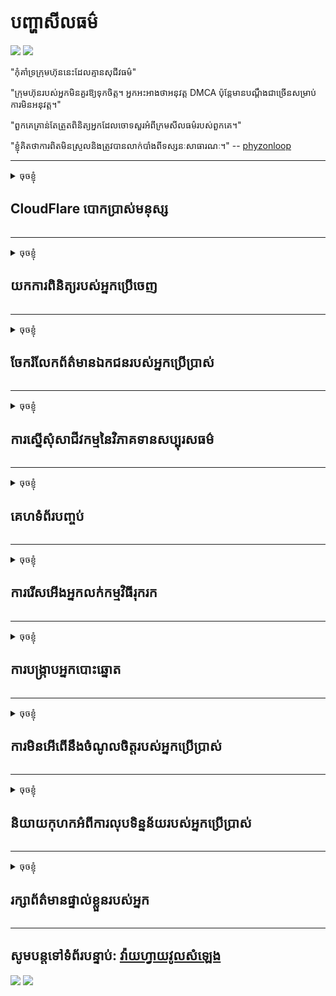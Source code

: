 # បញ្ហា​សីលធម៌

![](https://codeberg.org/crimeflare/cloudflare-tor/media/branch/master/image/itsreallythatbad.jpg)
![](https://codeberg.org/crimeflare/cloudflare-tor/media/branch/master/image/telegram/c81238387627b4bfd3dcd60f56d41626.jpg)

"កុំគាំទ្រក្រុមហ៊ុននេះដែលគ្មានសុជីវធម៌"

"ក្រុមហ៊ុនរបស់អ្នកមិនគួរឱ្យទុកចិត្ត។ អ្នកអះអាងថាអនុវត្ត DMCA ប៉ុន្តែមានបណ្តឹងជាច្រើនសម្រាប់ការមិនអនុវត្ត។"

"ពួកគេគ្រាន់តែត្រួតពិនិត្យអ្នកដែលចោទសួរអំពីក្រមសីលធម៌របស់ពួកគេ។"

"ខ្ញុំគិតថាការពិតមិនស្រួលនិងត្រូវបានលាក់បាំងពីទស្សនៈសាធារណៈ។"  -- [phyzonloop](https://twitter.com/phyzonloop)


---


<details>
<summary>ចុចខ្ញុំ

## CloudFlare បោកប្រាស់មនុស្ស
</summary>


Cloudflare កំពុងផ្ញើអ៊ីម៉ែលសារឥតបានការទៅកាន់អ្នកប្រើប្រាស់ដែលមិនមែនជាក្លូផូវរ។

- ផ្ញើតែអ៊ីមែលទៅអ្នកជាវដែលបានជ្រើសរើស
- នៅពេលអ្នកប្រើប្រាស់និយាយថា "បញ្ឈប់" បន្ទាប់មកឈប់ផ្ញើអ៊ីមែល

វាសាមញ្ញណាស់។ ប៉ុន្តែ Cloudflare មិនខ្វល់ទេ។
Cloudflare បាននិយាយថាការប្រើប្រាស់សេវាកម្មរបស់ពួកគេអាចបញ្ឈប់អ្នកផ្ញើសារឥតបានការឬអ្នកវាយប្រហារទាំងអស់។
តើយើងអាចបញ្ឈប់ Cloudflare ដោយមិនធ្វើឱ្យ Cloudflare សកម្មយ៉ាងដូចម្តេច?


| 🖼 | 🖼 |
| --- | --- |
| ![](https://codeberg.org/crimeflare/cloudflare-tor/media/branch/master/image/cfspam01.jpg) | ![](https://codeberg.org/crimeflare/cloudflare-tor/media/branch/master/image/cfspam03.jpg) |
| ![](https://codeberg.org/crimeflare/cloudflare-tor/media/branch/master/image/cfspam02.jpg) | ![](https://codeberg.org/crimeflare/cloudflare-tor/media/branch/master/image/cfspambrittany.jpg)<br>![](https://codeberg.org/crimeflare/cloudflare-tor/media/branch/master/image/cfspamtwtr.jpg) |

</details>

---

<details>
<summary>ចុចខ្ញុំ

## យកការពិនិត្យរបស់អ្នកប្រើចេញ
</summary>


ការពិនិត្យអវិជ្ជមានរបស់ Cloudflare ។
ប្រសិនបើអ្នកប្រកាសអត្ថបទប្រឆាំង Cloudflare នៅលើ Twitter អ្នកមានឱកាសទទួលបានការឆ្លើយតបពីនិយោជិក Cloudflare ជាមួយសារ“ ទេវាមិនមែនទេ” ។
ប្រសិនបើអ្នកបង្ហោះការពិនិត្យអវិជ្ជមានលើគេហទំព័រពិនិត្យណាមួយពួកគេនឹងព្យាយាមត្រួតពិនិត្យវា។


| 🖼 | 🖼 |
| --- | --- |
| ![](https://codeberg.org/crimeflare/cloudflare-tor/media/branch/master/image/cfcenrev_01.jpg)<br>![](https://codeberg.org/crimeflare/cloudflare-tor/media/branch/master/image/cfcenrev_02.jpg) | ![](https://codeberg.org/crimeflare/cloudflare-tor/media/branch/master/image/cfcenrev_03.jpg) |

</details>

---

<details>
<summary>ចុចខ្ញុំ

## ចែករំលែកព័ត៌មានឯកជនរបស់អ្នកប្រើប្រាស់
</summary>


Cloudflare មានបញ្ហាយាយីដ៏ធំ។
Cloudflare ចែករំលែកព័ត៌មានផ្ទាល់ខ្លួនរបស់អ្នកដែលត្អូញត្អែរអំពីគេហទំព័រដែលរៀបចំ។
ពេលខ្លះពួកគេស្នើសុំឱ្យអ្នកផ្តល់អត្តសញ្ញាណប័ណ្ណពិតរបស់អ្នក។
ប្រសិនបើអ្នកមិនចង់ទទួលការយាយីវាយលុកប្តូរវេនគ្នាឬត្រូវសម្លាប់អ្នកនឹងនៅឆ្ងាយពីវេបសាយ Cloudflared ។


| 🖼 | 🖼 |
| --- | --- |
| ![](https://codeberg.org/crimeflare/cloudflare-tor/media/branch/master/image/cfdox_what.jpg) | ![](https://codeberg.org/crimeflare/cloudflare-tor/media/branch/master/image/cfdox_swat.jpg) |
| ![](https://codeberg.org/crimeflare/cloudflare-tor/media/branch/master/image/cfdox_kill.jpg) | ![](https://codeberg.org/crimeflare/cloudflare-tor/media/branch/master/image/cfdox_threat.jpg) |
| ![](https://codeberg.org/crimeflare/cloudflare-tor/media/branch/master/image/cfdox_dox.jpg) | ![](https://codeberg.org/crimeflare/cloudflare-tor/media/branch/master/image/cfdox_ex1.jpg)<br>![](https://codeberg.org/crimeflare/cloudflare-tor/media/branch/master/image/cfdox_ex2.jpg) |

</details>

---

<details>
<summary>ចុចខ្ញុំ

## ការស្នើសុំសាជីវកម្មនៃវិភាគទានសប្បុរសធម៌
</summary>


CloudFlare កំពុងស្នើសុំវិភាគទានសប្បុរសធម៌។
វាគួរអោយខ្ពើមរអើមណាស់ដែលសាជីវកម្មអាមេរិកាំងនឹងស្នើសុំសប្បុរសធម៌រួមជាមួយអង្គការមិនរកប្រាក់ចំណេញដែលមានបុព្វហេតុល្អ។
ប្រសិនបើអ្នកចូលចិត្តរារាំងមនុស្សឬខ្ជះខ្ជាយពេលវេលារបស់អ្នកដទៃអ្នកប្រហែលជាចង់បញ្ជាទិញភីហ្សាមួយចំនួនសម្រាប់និយោជិក Cloudflare ។


![](https://codeberg.org/crimeflare/cloudflare-tor/media/branch/master/image/cfdonate.jpg)

</details>

---

<details>
<summary>ចុចខ្ញុំ

## គេហទំព័របញ្ចប់
</summary>


តើអ្នកនឹងធ្វើអ្វីប្រសិនបើគេហទំព័ររបស់អ្នកធ្លាក់ចុះភ្លាមៗ?
មានរបាយការណ៍ថា Cloudflare កំពុងលុបចោលការកំណត់របស់អ្នកប្រើប្រាស់ឬបញ្ឈប់សេវាកម្មដោយគ្មានការព្រមានអ្វីទាំងអស់ដោយស្ងាត់ស្ងៀម។
យើងស្នើឱ្យអ្នកស្វែងរកអ្នកផ្តល់សេវាល្អជាង។

![](https://codeberg.org/crimeflare/cloudflare-tor/media/branch/master/image/cftmnt.jpg)

</details>

---

<details>
<summary>ចុចខ្ញុំ

## ការរើសអើងអ្នកលក់កម្មវិធីរុករក
</summary>


CloudFlare ផ្តល់នូវការអនុគ្រោះដល់អ្នកដែលប្រើប្រាស់ Firefox ខណៈពេលដែលផ្តល់ការប្រទូសរ៉ាយចំពោះអ្នកប្រើប្រាស់ដែលមិនមែនជា Tor-Browser លើ Tor ។
អ្នកប្រើតោរបស់អ្នកដែលបដិសេធក្នុងការប្រតិបត្តិសៀវភៅដោយឥតគិតថ្លៃក៏ទទួលការព្យាបាលដោយអរិភាពដែរ។
វិសមភាពក្នុងការចូលប្រើនេះគឺជាការបំពានអព្យាក្រឹតភាពបណ្តាញនិងការរំលោភអំណាច។

![](https://codeberg.org/crimeflare/cloudflare-tor/media/branch/master/image/browdifftbcx.gif)

- ខាងឆ្វេង: Tor Browser, ស្តាំ: Chrome ។ អាសយដ្ឋាន IP ដូចគ្នា។

![](https://codeberg.org/crimeflare/cloudflare-tor/media/branch/master/image/browserdiff.jpg)

- ខាងឆ្វេង: Tor Browser Javascript បានបិទដំណើរការខូឃីបានបើកដំណើរការ
- សិទ្ធិ៖ Chrome Javascript បានបើកដំណើរការខូឃីបានបិទ

![](https://codeberg.org/crimeflare/cloudflare-tor/media/branch/master/image/cfsiryoublocked.jpg)

- QuteBrowser (កម្មវិធីរុករកតូច) ដោយគ្មាន Tor (Clearnet IP)

| ***កម្មវិធីរុករក*** | ***ទទួលបានការព្យាបាល*** |
| --- | --- |
| Tor Browser (បានបើកដំណើរការ Javascript) | ចូលដំណើរការបានអនុញ្ញាត |
| Firefox (បានបើកដំណើរការ Javascript) | ការចូលដំណើរការបានរិចរិល |
| Chromium (បានបើកដំណើរការ Javascript) | ការចូលដំណើរការបានរិចរិល |
| Chromium or Firefox (បានបិទ Javascript) | ដំណើរ​ការ​ត្រូវ​បាន​បដិសេធ |
| Chromium or Firefox (ខូគីបានបិទ) | ដំណើរ​ការ​ត្រូវ​បាន​បដិសេធ |
| QuteBrowser | ដំណើរ​ការ​ត្រូវ​បាន​បដិសេធ |
| lynx | ដំណើរ​ការ​ត្រូវ​បាន​បដិសេធ |
| w3m | ដំណើរ​ការ​ត្រូវ​បាន​បដិសេធ |
| wget | ដំណើរ​ការ​ត្រូវ​បាន​បដិសេធ |


ហេតុអ្វីមិនប្រើប៊ូតុងអូឌីយ៉ូដើម្បីដោះស្រាយបញ្ហាងាយស្រួល?

ត្រូវហើយមានប៊ូតុងអូឌីយ៉ូប៉ុន្តែវាមិនដំណើរការលើ Tor ទេ។
អ្នកនឹងទទួលបានសារនេះនៅពេលអ្នកចុចលើវា:

```
ព្យាយាម​ម្តង​ទៀត​នៅ​ពេលក្រោយ
កុំព្យូទ័រឬបណ្តាញរបស់អ្នកអាចផ្ញើសំណួរដោយស្វ័យប្រវត្តិ។
ដើម្បីការពារអ្នកប្រើប្រាស់របស់យើងយើងមិនអាចដំណើរការសំណើររបស់អ្នកឥឡូវនេះទេ។
សម្រាប់ព័ត៌មានលម្អិតសូមចូលទៅកាន់ទំព័រជំនួយរបស់យើង
```

</details>

---

<details>
<summary>ចុចខ្ញុំ

## ការបង្ក្រាបអ្នកបោះឆ្នោត
</summary>


អ្នកបោះឆ្នោតនៅរដ្ឋអាមេរិកចុះឈ្មោះបោះឆ្នោតនៅទីបំផុតតាមរយៈគេហទំព័ររបស់រដ្ឋលេខាធិការនៅក្នុងរដ្ឋនៃទីលំនៅរបស់ពួកគេ។
ការិយាល័យរដ្ឋលេខាធិការរដ្ឋដែលត្រួតត្រាដោយសាធារណរដ្ឋចូលរួមក្នុងការបង្ក្រាបអ្នកបោះឆ្នោតតាមរយៈការចូលមើលគេហទំព័ររបស់រដ្ឋលេខាធិការតាមរយៈ Cloudflare ។
ការប្រព្រឹត្តអរិភាពរបស់ Cloudflare ចំពោះអ្នកប្រើប្រាស់ Tor ទីតាំង MITM របស់ខ្លួនជាចំណុចកណ្តាលនៃការឃ្លាំមើលជាសកលនិងតួនាទីដែលធ្វើឱ្យអន្តរាយដល់អ្នកធ្វើឱ្យអ្នកបោះឆ្នោតអនាគតស្ទាក់ស្ទើរក្នុងការចុះឈ្មោះ។
សេរីជាពិសេសមាននិន្នាការចាប់យកភាពឯកជន។
ពាក្យសុំចុះឈ្មោះអ្នកបោះឆ្នោតប្រមូលព័ត៌មានរសើបអំពីទំនោរនយោបាយរបស់អ្នកបោះឆ្នោតអាស័យដ្ឋានរូបវន្តបុគ្គលលេខសន្តិសុខសង្គមនិងថ្ងៃខែឆ្នាំកំណើត។
រដ្ឋភាគច្រើនធ្វើតែផ្នែកតូចៗនៃព័ត៌មាននោះជាសាធារណៈប៉ុន្តែ Cloudflare មើលឃើញព័ត៌មានទាំងអស់នោះនៅពេលនរណាម្នាក់ចុះឈ្មោះបោះឆ្នោត។

សូមកត់សម្គាល់ថាការចុះឈ្មោះក្រដាសមិនជៀសផុតពី Cloudflare ទេពីព្រោះលេខាធិការរបស់បុគ្គលិកទិន្នន័យបុគ្គលិករដ្ឋទំនងជានឹងប្រើគេហទំព័រ Cloudflare ដើម្បីបញ្ចូលទិន្នន័យ។

| 🖼 | 🖼 |
| --- | --- |
| ![](https://codeberg.org/crimeflare/cloudflare-tor/media/branch/master/image/cfvotm_01.jpg) | ![](https://codeberg.org/crimeflare/cloudflare-tor/media/branch/master/image/cfvotm_02.jpg) |

- Change.org គឺជាគេហទំព័រដ៏ល្បីល្បាញមួយសម្រាប់ការប្រមូលសន្លឹកឆ្នោតនិងចាត់វិធានការ។
“ប្រជាជនគ្រប់ទីកន្លែងកំពុងចាប់ផ្តើមយុទ្ធនាការប្រមូលផ្តុំអ្នកគាំទ្រនិងធ្វើការជាមួយអ្នកធ្វើការសម្រេចចិត្តដើម្បីជំរុញដំណោះស្រាយ។”
ជាអកុសលមនុស្សជាច្រើនមិនអាចមើលវេបសាយផ្លាស់ប្តូរវេបសាយទាំងអស់បានទេដោយសារតម្រងហ្លួងហ្វាល។
ពួកគេកំពុងត្រូវបានរារាំងមិនឱ្យចុះហត្ថលេខាលើញត្តិដូច្នេះមិនរាប់បញ្ចូលពួកគេពីដំណើរការប្រជាធិបតេយ្យ។
ការប្រើប្រាស់វេទិកាដែលមិនមានពពកផ្សេងទៀតដូចជា OpenPetition ជួយដោះស្រាយបញ្ហា។

| 🖼 | 🖼 |
| --- | --- |
| ![](https://codeberg.org/crimeflare/cloudflare-tor/media/branch/master/image/changeorgasn.jpg) | ![](https://codeberg.org/crimeflare/cloudflare-tor/media/branch/master/image/changeorgtor.jpg) |

- “ Athenian Project” របស់ Cloudflare ផ្តល់នូវការការពារកម្រិតសហគ្រាសដោយឥតគិតថ្លៃដល់គេហទំព័របោះឆ្នោតក្នុងរដ្ឋនិងមូលដ្ឋាន។
ពួកគេបាននិយាយថា“ អ្នកចូលរួមរបស់ពួកគេអាចទទួលបានព័ត៌មានអំពីការបោះឆ្នោតនិងការចុះឈ្មោះបោះឆ្នោត” ប៉ុន្តែនេះគឺជាការកុហកពីព្រោះមនុស្សជាច្រើនមិនអាចរកមើលគេហទំព័របានទាល់តែសោះ។

</details>

---

<details>
<summary>ចុចខ្ញុំ

## ការមិនអើពើនឹងចំណូលចិត្តរបស់អ្នកប្រើប្រាស់
</summary>


ប្រសិនបើអ្នកបដិសេធជ្រើសយកអ្វីមួយអ្នករំពឹងថាអ្នកនឹងមិនទទួលបានអ៊ីមែលអំពីវាទេ។
Cloudflare មិនអើពើនឹងចំណូលចិត្តរបស់អ្នកប្រើប្រាស់និងចែករំលែកទិន្នន័យជាមួយសាជីវកម្មភាគីទីបីដោយគ្មានការយល់ព្រមពីអតិថិជន។
ប្រសិនបើអ្នកកំពុងប្រើគំរោងឥតគិតថ្លៃរបស់ពួកគេពេលខ្លះពួកគេផ្ញើអ៊ីមែលទៅអ្នកដោយស្នើសុំទិញការជាវប្រចាំខែ។

![](https://codeberg.org/crimeflare/cloudflare-tor/media/branch/master/image/cfviopl_tp.jpg)

</details>

---

<details>
<summary>ចុចខ្ញុំ

## និយាយកុហកអំពីការលុបទិន្នន័យរបស់អ្នកប្រើប្រាស់
</summary>


យោងតាមប្លក់របស់អតិថិជនរបស់ Cloudflare កំពុងតែនិយាយកុហកអំពីការលុបគណនី។
សព្វថ្ងៃមានក្រុមហ៊ុនជាច្រើនរក្សាទុកទិន្នន័យរបស់អ្នកបន្ទាប់ពីអ្នកបានបិទឬលុបគណនីរបស់អ្នកចោល។
ក្រុមហ៊ុនល្អភាគច្រើននិយាយអំពីវានៅក្នុងគោលការណ៍ឯកជនភាពរបស់ពួកគេ។
Cloudflare? ទេ

```
2019-08-05 CloudFlare បានផ្ញើការបញ្ជាក់ប្រាប់ខ្ញុំថាពួកគេនឹងលុបគណនីរបស់ខ្ញុំចោល។
2019-10-02 ខ្ញុំបានទទួលអ៊ីមែលពី CloudFlare "ព្រោះខ្ញុំជាអតិថិជន"
```

Cloudflare មិនបានដឹងពីពាក្យ“ ដកចេញ” ទេ។
ប្រសិនបើវាពិតជាត្រូវបានដកចេញហេតុអ្វីបានជាអតីតអតិថិជនរូបនេះទទួលបានអ៊ីមែល?
គាត់ក៏បានលើកឡើងផងដែរថាគោលការណ៍ឯកជនភាពរបស់ Cloudflare មិនបាននិយាយអំពីវាទេ។

```
គោលនយោបាយភាពឯកជនថ្មីរបស់ពួកគេមិនបាននិយាយអំពីការរក្សាទុកទិន្នន័យរយៈពេលមួយឆ្នាំទេ។
```

![](https://codeberg.org/crimeflare/cloudflare-tor/media/branch/master/image/cfviopl_notdel.jpg)

តើអ្នកអាចជឿជាក់លើ Cloudflare យ៉ាងដូចម្តេចប្រសិនបើគោលការណ៍ភាពឯកជនរបស់ពួកគេគឺ LIE?

</details>

---

<details>
<summary>ចុចខ្ញុំ

## រក្សាព័ត៌មានផ្ទាល់ខ្លួនរបស់អ្នក
</summary>


ការលុបគណនី Cloudflare គឺជាកម្រិតពិបាក។

```
ដាក់ស្នើសំបុត្រគាំទ្រដោយប្រើប្រភេទ“ គណនី”
និងស្នើសុំលុបគណនីនៅក្នុងអង្គភាពសារ។
អ្នកមិនត្រូវមានដែនឬកាតឥណទានភ្ជាប់នឹងគណនីរបស់អ្នកមុនពេលស្នើសុំលុបចោល។
```

អ្នកនឹងទទួលបានអ៊ីម៉ែលបញ្ជាក់នេះ។

![](https://codeberg.org/crimeflare/cloudflare-tor/media/branch/master/image/cf_deleteandkeep.jpg)

"យើងបានចាប់ផ្តើមដំណើរការសំណើលុបរបស់អ្នក" ប៉ុន្តែ "យើងនឹងបន្តរក្សាទុកព័ត៌មានផ្ទាល់ខ្លួនរបស់អ្នក" ។

តើអ្នកអាចជឿជាក់លើរឿងនេះទេ?

</details>

---

## សូមបន្តទៅទំព័របន្ទាប់:   [វ៉ាយហ្វាយវូលសំឡេង](../PEOPLE.md)

![](https://codeberg.org/crimeflare/cloudflare-tor/media/branch/master/image/freemoldybread.jpg)
![](https://codeberg.org/crimeflare/cloudflare-tor/media/branch/master/image/cfisnotanoption.jpg)
